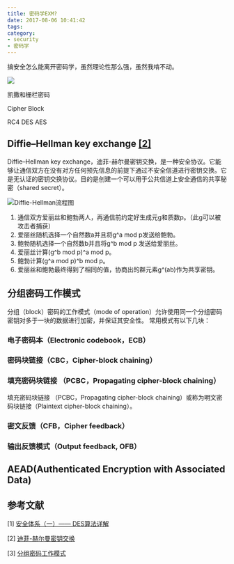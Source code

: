 ```yaml
---
title: 密码学EXM?
date: 2017-08-06 10:41:42
tags:
category:
- security
- 密码学
---
```



搞安全怎么能离开密码学，虽然理论性那么强，虽然我啃不动。
<!-- more -->

![](../密码学EXM/exm.jpg)

凯撒和栅栏密码

Cipher Block



RC4 DES AES


## Diffie–Hellman key exchange [[2]](https://zh.wikipedia.org/wiki/%E8%BF%AA%E8%8F%B2-%E8%B5%AB%E7%88%BE%E6%9B%BC%E5%AF%86%E9%91%B0%E4%BA%A4%E6%8F%9B)

Diffie–Hellman key exchange，迪菲-赫尔曼密钥交换，是一种安全协议。它能够让通信双方在没有对方任何预先信息的前提下通过不安全信道进行密钥交换。它是无认证的密钥交换协议。目的是创建一个可以用于公共信道上安全通信的共享秘密（shared secret）。

![Diffie-Hellman流程图](../密码学EXM/400px-Diffie-Hellman-Schlüsselaustausch.svg.png)

1. 通信双方爱丽丝和鲍勃两人，再通信前约定好生成元g和质数p。（此g可以被攻击者捕获）
2. 爱丽丝随机选择一个自然数a并且将g^a mod p发送给鲍勃。
3. 鲍勃随机选择一个自然数b并且将g^b mod p 发送给爱丽丝。
4. 爱丽丝计算(g^b mod p)^a mod p。
5. 鲍勃计算(g^a mod p)^b mod p。
6. 爱丽丝和鲍勃最终得到了相同的值，协商出的群元素g^(ab)作为共享密钥。



## 分组密码工作模式

分组（block）密码的工作模式（mode of operation）允许使用同一个分组密码密钥对多于一块的数据进行加密，并保证其安全性。
常用模式有以下几块：

### 电子密码本（Electronic codebook，ECB）

### 密码块链接（CBC，Cipher-block chaining）

### 填充密码块链接 （PCBC，Propagating cipher-block chaining）

填充密码块链接 （PCBC，Propagating cipher-block chaining）或称为明文密码块链接（Plaintext cipher-block chaining）。

### 密文反馈（CFB，Cipher feedback）

### 输出反馈模式（Output feedback, OFB）


## AEAD(Authenticated Encryption with Associated Data)




## 参考文献
[1] [安全体系（一）—— DES算法详解](http://www.cnblogs.com/songwenlong/p/5944139.html)

[2] [迪菲-赫尔曼密钥交换](https://zh.wikipedia.org/wiki/%E8%BF%AA%E8%8F%B2-%E8%B5%AB%E7%88%BE%E6%9B%BC%E5%AF%86%E9%91%B0%E4%BA%A4%E6%8F%9B)

[3] [分组密码工作模式](https://zh.wikipedia.org/wiki/%E5%88%86%E7%BB%84%E5%AF%86%E7%A0%81%E5%B7%A5%E4%BD%9C%E6%A8%A1%E5%BC%8F)


